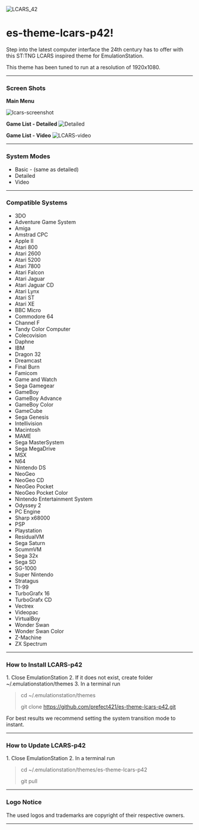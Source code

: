 ![LCARS_42](https://user-images.githubusercontent.com/70246999/173084025-34aa887f-0237-4d5b-a3bc-26ff8c11726b.png)

# es-theme-lcars-p42!

Step into the latest computer interface the 24th century has to offer with this ST:TNG LCARS inspired theme for EmulationStation.

This theme has been tuned to run at a resolution of 1920x1080.
<hr>
<h3>Screen Shots</h3>
<b>Main Menu</b>

![lcars-screenshot](https://user-images.githubusercontent.com/70246999/173098188-0e4a05fb-7250-4b55-82da-fb8726290650.png)

<b>Game List - Detailed</b>
![Detailed](https://user-images.githubusercontent.com/70246999/173853030-37834a16-6cbe-4adb-a610-43a845e08fa8.PNG)

<b>Game List - Video</b>
![LCARS-video](https://user-images.githubusercontent.com/70246999/173974762-09ba5f6b-d732-4bff-a228-2b714336126c.PNG)

<hr>
<h3>System Modes</h3>
<UL>
  <li>Basic - (same as detailed)
  <li>Detailed
  <li>Video
</ul>
<hr>

<h3>Compatible Systems</h3>
<ul>
<li>3DO
<li>Adventure Game System
<li>Amiga
<li>Amstrad CPC
<li>Apple II
<li>Atari 800
<li>Atari 2600
<li>Atari 5200
<li>Atari 7800
<li>Atari Falcon
<li>Atari Jaguar
<li>Atari Jaguar CD
<li>Atari Lynx
<li>Atari ST
<li>Atari XE
<li>BBC Micro
<li>Commodore 64
<li>Channel F
<li>Tandy Color Computer
<li>Colecovision
<li>Daphne
<li>IBM
<li>Dragon 32
<li>Dreamcast
<li>Final Burn
<li>Famicom
<li>Game and Watch
<li>Sega Gamegear
<li>GameBoy
<li>GameBoy Advance
<li>GameBoy Color
<li>GameCube
<li>Sega Genesis
<li>Intellivision
<li>Macintosh
<li>MAME
<li>Sega MasterSystem
<li>Sega MegaDrive
<li>MSX
<li>N64
<li>Nintendo DS
<li>NeoGeo
<li>NeoGeo CD
<li>NeoGeo Pocket
<li>NeoGeo Pocket Color
<li>Nintendo Entertainment System
<li>Odyssey 2
<li>PC Engine
<li>Sharp x68000
<li>PSP
<li>Playstation
<li>ResidualVM
<li>Sega Saturn
<li>ScummVM
<li>Sega 32x
<li>Sega SD
<li>SG-1000
<li>Super Nintendo
<li>Stratagus
<li>TI-99
<li>TurboGrafx 16
<li>TurboGrafx CD
<li>Vectrex
<li>Videopac
<li>VirtualBoy
<li>Wonder Swan
<li>Wonder Swan Color
<li>Z-Machine
<li>ZX Spectrum
</ul>
<hr>
<H3> How to Install LCARS-p42</h3>
1. Close EmulationStation
2. If it does not exist, create folder ~/.emulationstation/themes
3. In a terminal run
   <blockquote>
   cd ~/.emulationstation/themes
		 
   git clone https://github.com/prefect421/es-theme-lcars-p42.git
  </blockquote>
  
 For best results we recommend setting the system transition mode to instant. 
 <hr>
	<H3> How to Update LCARS-p42</h3>
1. Close EmulationStation
2. In a terminal run
   <blockquote>
   cd ~/.emulationstation/themes/es-theme-lcars-p42
	
   git pull
  </blockquote>
 <hr>
	
<h3>Logo Notice</h3>

The used logos and trademarks are copyright of their respective owners.
<hr>
